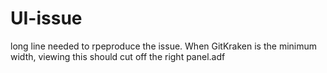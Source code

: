 # UI-issue
long line needed to rpeproduce the issue. When GitKraken is the minimum width, viewing this should cut off the right panel.adf
